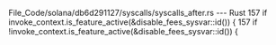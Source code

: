 File_Code/solana/db6d291127/syscalls/syscalls_after.rs --- Rust
157     if invoke_context.is_feature_active(&disable_fees_sysvar::id()) {                                                                                    157     if !invoke_context.is_feature_active(&disable_fees_sysvar::id()) {

